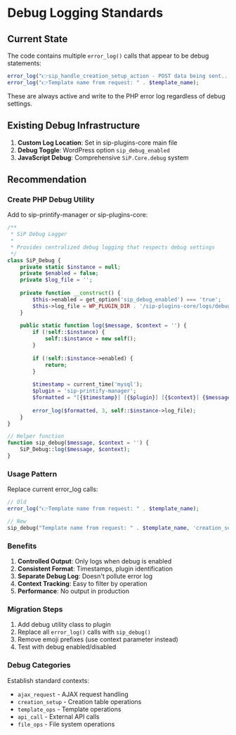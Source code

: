 # Debug Logging Standards

## Current State

The code contains multiple `error_log()` calls that appear to be debug statements:
```php
error_log("👉sip_handle_creation_setup_action - POST data being sent...");
error_log("👉Template name from request: " . $template_name);
```

These are always active and write to the PHP error log regardless of debug settings.

## Existing Debug Infrastructure

1. **Custom Log Location**: Set in sip-plugins-core main file
2. **Debug Toggle**: WordPress option `sip_debug_enabled`
3. **JavaScript Debug**: Comprehensive `SiP.Core.debug` system

## Recommendation

### Create PHP Debug Utility

Add to sip-printify-manager or sip-plugins-core:

```php
/**
 * SiP Debug Logger
 * 
 * Provides centralized debug logging that respects debug settings
 */
class SiP_Debug {
    private static $instance = null;
    private $enabled = false;
    private $log_file = '';
    
    private function __construct() {
        $this->enabled = get_option('sip_debug_enabled') === 'true';
        $this->log_file = WP_PLUGIN_DIR . '/sip-plugins-core/logs/debug.log';
    }
    
    public static function log($message, $context = '') {
        if (!self::$instance) {
            self::$instance = new self();
        }
        
        if (!self::$instance->enabled) {
            return;
        }
        
        $timestamp = current_time('mysql');
        $plugin = 'sip-printify-manager';
        $formatted = "[{$timestamp}] [{$plugin}] [{$context}] {$message}" . PHP_EOL;
        
        error_log($formatted, 3, self::$instance->log_file);
    }
}

// Helper function
function sip_debug($message, $context = '') {
    SiP_Debug::log($message, $context);
}
```

### Usage Pattern

Replace current error_log calls:
```php
// Old
error_log("👉Template name from request: " . $template_name);

// New
sip_debug("Template name from request: " . $template_name, 'creation_setup');
```

### Benefits

1. **Controlled Output**: Only logs when debug is enabled
2. **Consistent Format**: Timestamps, plugin identification
3. **Separate Debug Log**: Doesn't pollute error log
4. **Context Tracking**: Easy to filter by operation
5. **Performance**: No output in production

### Migration Steps

1. Add debug utility class to plugin
2. Replace all `error_log()` calls with `sip_debug()`
3. Remove emoji prefixes (use context parameter instead)
4. Test with debug enabled/disabled

### Debug Categories

Establish standard contexts:
- `ajax_request` - AJAX request handling
- `creation_setup` - Creation table operations  
- `template_ops` - Template operations
- `api_call` - External API calls
- `file_ops` - File system operations